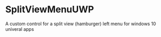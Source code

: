 # SplitViewMenuUWP
A custom control for a split view (hamburger) left menu for windows 10 univeral apps
